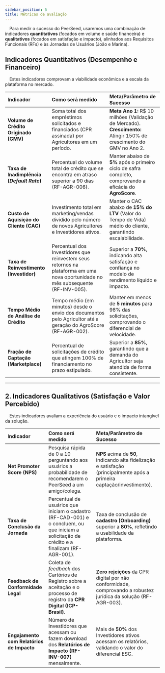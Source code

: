 ```yaml
---
sidebar_position: 5
title: Métricas de avaliação
---
```


&emsp;Para medir o sucesso do PeerSeed, usaremos uma combinação de indicadores **quantitativos** (focados em volume e saúde financeira) e **qualitativos** (focados em satisfação e impacto), alinhados aos Requisitos Funcionais (RFs) e às Jornadas de Usuários (João e Marina).

## Indicadores Quantitativos (Desempenho e Financeiro)
&emsp;Estes indicadores comprovam a viabilidade econômica e a escala da plataforma no mercado.

| Indicador | Como será medido | Meta/Parâmetro de Sucesso |
| :--- | :--- | :--- |
| **Volume de Crédito Originado (GMV)** | Soma total dos empréstimos solicitados e financiados (CPR assinada) por Agricultores em um período. | **Meta Ano 1:** R$ 10 milhões (Validação de Mercado). **Crescimento:** Atingir 150% de crescimento do GMV no Ano 2. |
| **Taxa de Inadimplência (*Default Rate*)** | Percentual do volume total de crédito que se encontra em atraso superior a 90 dias (RF-AGR-006). | Manter abaixo de **5%** após o primeiro ciclo de safra completo, comprovando a eficácia do **AgroScore**. |
| **Custo de Aquisição do Cliente (CAC)** | Investimento total em marketing/vendas dividido pelo número de novos Agricultores e Investidores ativos. | Manter o CAC abaixo de **15% do LTV** (Valor do Tempo de Vida) médio do cliente, garantindo escalabilidade. |
| **Taxa de Reinvestimento (Investidor)** | Percentual dos Investidores que reinvestem seus retornos na plataforma em uma nova oportunidade no mês subsequente (RF-INV-005). | Superior a **70%**, indicando alta satisfação e confiança no modelo de rendimento líquido e impacto. |
| **Tempo Médio de Análise de Crédito** | Tempo médio (em minutos) desde o envio dos documentos pelo Agricultor até a geração do AgroScore (RF-AGR-002). | Manter em menos de **5 minutos** para 98% das solicitações, comprovando o diferencial de velocidade. |
| **Fração de Captação (Marketplace)** | Percentual de solicitações de crédito que atingem 100% de financiamento no prazo estipulado. | Superior a **85%**, garantindo que a demanda do Agricultor seja atendida de forma consistente. |

---

## 2. Indicadores Qualitativos (Satisfação e Valor Percebido)

&emsp;Estes indicadores avaliam a experiência do usuário e o impacto intangível da solução.

| Indicador | Como será medido | Meta/Parâmetro de Sucesso |
| :--- | :--- | :--- |
| **Net Promoter Score (NPS)** | Pesquisa rápida de 0 a 10 perguntando aos usuários a probabilidade de recomendarem o PeerSeed a um amigo/colega. | **NPS** acima de **50**, indicando alta fidelização e satisfação (principalmente após a primeira captação/investimento). |
| **Taxa de Conclusão da Jornada** | Percentual de usuários que iniciam o cadastro (RF-CAD-001) e o concluem, ou que iniciam a solicitação de crédito e a finalizam (RF-AGR-001). | Taxa de conclusão de **cadastro (Onboarding)** superior a **80%**, refletindo a usabilidade da plataforma. |
| **Feedback de Conformidade Legal** | Coleta de *feedback* dos Cartórios de Registro sobre a aceitação e o processo de registro da **CPR Digital (ICP-Brasil)**. | **Zero rejeições** da CPR digital por não conformidade, comprovando a robustez jurídica da solução (RF-AGR-003). |
| **Engajamento com Relatórios de Impacto** | Número de Investidores que acessam ou fazem download dos **Relatórios de Impacto (RF-INV-007)** mensalmente. | Mais de **50%** dos Investidores ativos acessam os relatórios, validando o valor do diferencial ESG. |
